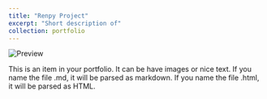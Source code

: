 ```yaml
---
title: "Renpy Project"
excerpt: "Short description of"
collection: portfolio
---
```


![Preview](/images/renpy-preview.png)

This is an item in your portfolio. It can be have images or nice text. If you name the file .md, it will be parsed as markdown. If you name the file .html, it will be parsed as HTML. 
